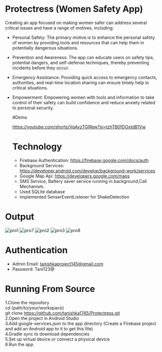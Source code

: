 # Protectress (Women Safety App)
Creating an app focused on making women safer can address several critical issues and have a range of motives, including:

* Personal Safety: The primary motive is to enhance the personal safety of women by providing tools and resources that can help them in potentially dangerous situations.

* Prevention and Awareness: The app can educate users on safety tips, potential dangers, and self-defense techniques, thereby preventing incidents before they occur.

* Emergency Assistance: Providing quick access to emergency contacts, authorities, and real-time location sharing can ensure timely help in critical situations.

* Empowerment: Empowering women with tools and information to take control of their safety can build confidence and reduce anxiety related to personal security.

  #Demo

  https://youtube.com/shorts/VqAvzTGlRew?si=tzhTB0fDOxtdB1Vw

  # Technology

  * Firebase Authentication: https://firebase.google.com/docs/auth
  * Background Services: https://developer.android.com/develop/background-work/services
  * Google Map Api: https://developers.google.com/maps
  * SMS Service, Battery saver service running in background,Call Mechanism.
  * Used SQLite database
  * Implemented SenserEventListener for ShakeDetection
 
# Output
![pro1](https://github.com/user-attachments/assets/b77961b7-c21e-4688-9852-58d41ca329e0)
![pro7](https://github.com/user-attachments/assets/2c04209e-c713-4378-97aa-8864fb56cd02)
![pro2](https://github.com/user-attachments/assets/1ac4c855-551f-4e5e-83a2-a2a36972c45d)
![pro3](https://github.com/user-attachments/assets/6dfe5e18-a44a-493c-a31e-f44f90920971)
![pro8](https://github.com/user-attachments/assets/4be67891-8597-4127-80c3-dd22bca30e0a)


# Authentication
* Admin Email: tanishkaproject145@gmail.com
* Password: Tani123@



# Running From Source
1.Clone the repository </br>
cd {path/to/your/workspace} </br>
git clone https://github.com/tanishka1745/Protectress.git  </br>
2.Open the project in Android Studio  </br>
3.Add google-services.json to the app directory (Create a Firebase project and add an Android app to it to get this file)  </br>
4.Gradle sync to download dependencies  </br>
5.Set up virtual device or connect a physical device  </br>
6.Run the app  </br>

  


